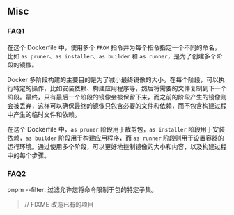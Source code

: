 ## Misc

### FAQ1

在这个 Dockerfile 中，使用多个 `FROM` 指令并为每个指令指定一个不同的命名，比如 `as pruner`、`as installer`、`as builder` 和 `as runner`，是为了创建多个阶段的镜像。

Docker 多阶段构建的主要目的是为了减小最终镜像的大小。在每个阶段，可以执行特定的操作，比如安装依赖、构建应用程序等，然后将需要的文件复制到下一个阶段。最终，只有最后一个阶段的镜像会被保留下来，而之前的阶段产生的镜像则会被丢弃，这样可以确保最终的镜像只包含必要的文件和依赖，而不包含构建过程中产生的临时文件和依赖。

在这个 Dockerfile 中，`as pruner` 阶段用于裁剪包，`as installer` 阶段用于安装依赖，`as builder` 阶段用于构建应用程序，而 `as runner` 阶段则用于设置容器的运行环境。通过使用多个阶段，可以更好地控制镜像的大小和内容，以及构建过程中的每个步骤。

### FAQ2

pnpm --filter: 过滤允许您将命令限制于包的特定子集。

> // FIXME 改造已有的项目
